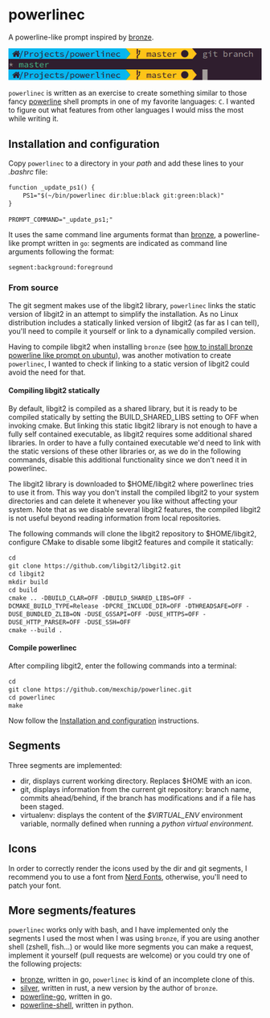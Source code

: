 # powerlinec
A powerline-like prompt inspired by [bronze](https://github.com/reujab/bronze).

![](./preview.png)

`powerlinec` is written as an exercise to create something similar to those fancy [powerline](https://github.com/powerline/powerline) shell prompts in one of my favorite languages: `C`. I wanted to figure out what features from other languages I would miss the most while writing it.

## Installation and configuration
Copy `powerlinec` to a directory in your _path_ and add these lines to your _.bashrc_ file:
```
function _update_ps1() {
	PS1="$(~/bin/powerlinec dir:blue:black git:green:black)"
}

PROMPT_COMMAND="_update_ps1;"
```
It uses the same command line arguments format than [bronze](https://github.com/reujab/bronze), a powerline-like prompt written in `go`: segments are indicated as command line arguments following the format:
```
segment:background:foreground
```

### From source
The git segment makes use of the libgit2 library, `powerlinec` links the static version of libgit2 in an attempt to simplify the installation. As no Linux distribution includes a statically linked version of libgit2 (as far as I can tell), you'll need to compile it yourself or link to a dynamically compiled version.

Having to compile libgit2 when installing `bronze` (see [how to install bronze powerline like prompt on ubuntu](https://www.mexchip.com/en/2017/12/how-to-install-bronze-powerline-like-prompt-on-ubuntu/)), was another motivation to create `powerlinec`, I wanted to check if linking to a static version of libgit2 could avoid the need for that.

#### Compiling libgit2 statically
By default, libgit2 is compiled as a shared library, but it is ready to be compiled statically by setting the BUILD_SHARED_LIBS setting to OFF when invoking cmake. But linking this static libgit2 library is not enough to have a fully self contained executable, as libgit2 requires some additional shared libraries. In order to have a fully contained executable we'd need to link with the static versions of these other libraries or, as we do in the following commands, disable this additional functionality since we don't need it in powerlinec.

The libgit2 library is downloaded to $HOME/libgit2 where powerlinec tries to use it from. This way you don't install the compiled libgit2 to your system directories and can delete it whenever you like without affecting your system. Note that as we disable several libgit2 features, the compiled libgit2 is not useful beyond reading information from local repositories.

The following commands will clone the libgit2 repository to $HOME/libgit2, configure CMake to disable some libgit2 features and compile it statically:
```
cd
git clone https://github.com/libgit2/libgit2.git
cd libgit2
mkdir build
cd build
cmake .. -DBUILD_CLAR=OFF -DBUILD_SHARED_LIBS=OFF -DCMAKE_BUILD_TYPE=Release -DPCRE_INCLUDE_DIR=OFF -DTHREADSAFE=OFF -DUSE_BUNDLED_ZLIB=ON -DUSE_GSSAPI=OFF -DUSE_HTTPS=OFF -DUSE_HTTP_PARSER=OFF -DUSE_SSH=OFF
cmake --build .
```
#### Compile powerlinec
After compiling libgit2, enter the following commands into a terminal:
```
cd
git clone https://github.com/mexchip/powerlinec.git
cd powerlinec
make
```
Now follow the [Installation and configuration](#Installation-and-configuration) instructions.

## Segments
Three segments are implemented:
- dir, displays current working directory. Replaces $HOME with an icon.
- git, displays information from the current git repository: branch name, commits ahead/behind, if the branch has modifications and if a file has been staged.
- virtualenv: displays the content of the _$VIRTUAL_ENV_ environment variable, normally defined when running a _python virtual environment_.

## Icons
In order to correctly render the icons used by the dir and git segments, I recommend you to use a font from [Nerd Fonts](https://github.com/ryanoasis/nerd-fonts), otherwise, you'll need to patch your font.

## More segments/features
`powerlinec` works only with bash, and I have implemented only the segments I used the most when I was using `bronze`, if you are using another shell (zshell, fish...) or would like more segments you can make a request, implement it yourself (pull requests are welcome) or you could try one of the following projects:
- [bronze](https://github.com/reujab/bronze), written in go, `powerlinec` is kind of an incomplete clone of this.
- [silver](https://github.com/reujab/silver), written in rust, a new version by the author of `bronze`.
- [powerline-go](https://github.com/justjanne/powerline-go), written in go.
- [powerline-shell](https://github.com/b-ryan/powerline-shell), written in python.
